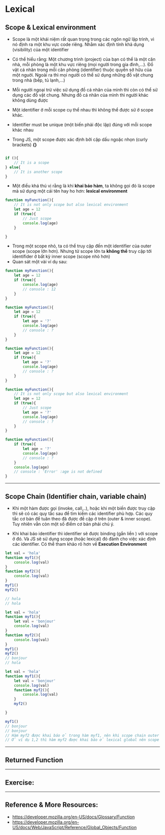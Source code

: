 # Lexical
## Scope & Lexical environment
- Scope là một khái niệm rất quan trọng trong các ngôn ngữ lập trình, vì nó định ra một khu vực code riêng. Nhằm xác định tính khả dụng (visibility) của một identifier

- Có thể hiểu rằng: Một chương trình (project) của bạn có thể là một căn nhà, mỗi phòng là một khu vực riêng (mọi người trong gia đình,...). Đồ vật cá nhân trong mỗi căn phòng (identifier) thuộc quyền sở hữu của một nguời. Ngoài ra thì mọi người có thể sử dụng những đồ vật chung trong nhà (bếp, tủ lạnh,...)

- Mỗi người ngoại trừ việc sử dụng đồ cá nhân của mình thì còn có thể sử dụng các đồ vật chung. Nhưng đồ cá nhân của mình thì người khác không dùng được

- Một identifier ở mỗi scope cụ thể nhau thì không thể được sử ở scope khác. 

- Identifier must be unique (một biến phải độc lập) đúng với mỗi scope khác nhau

- Trong JS, một scope được xác định bởi cặp dấu ngoặc nhọn (curly brackets) **{}**
```js

if (){
    // It is a scope
} else{
    // It is another scope
}

```

- Một điều khá thú vị rằng là khi **khai báo hàm**, ta không gọi đó là scope mà sử dụng một cái tên hay ho hơn: **lexical environment** 
```js
function myFunction(){
    // It is not only scope but also lexical environment
    let age = 12
    if (true){
        // Just scope
        console.log(age)
    }

}
```
- Trong một scope nhỏ, ta có thể truy cập đến một identifier của outer scope (scope lớn hơn). Nhưng từ scope lớn ta **không thể** truy cập tới identifider ở bất kỳ inner scope (scope nhỏ hơn)
- Quan sát một vài ví dụ sau:

```js
function myFunction(){
    let age = 12
    if (true){
        console.log(age)
        // console : 12
    }
}
```

```js
function myFunction(){
    let age = 12
    if (true){
        let age = '?'
        console.log(age)
        // console : ?
    }
}
```

```js
function myFunction(){
    let age = 12
    if (true){
        let age = '?'
        console.log(age)
        // console : ?
    }
}
```

```js
function myFunction(){
    // It is not only scope but also lexical environment
    let age = 12
    if (true){
        // Just scope
        let age = '?'
        console.log(age)
        // console : ?
    }
}
```


```js
function myFunction(){
    if (true){
        let age = '?'
        console.log(age)
        // console : ?
    }
    console.log(age)
    // console : 'Error' :age is not defined
}
```

---

## Scope Chain (Identifier chain, variable chain)
- Khi một hàm được gọi (invoke, call,..), hoặc khi một biến được truy cập thì sẽ có các quy tắc sau để tìm kiếm các identifier phù hợp. Các quy tắc cơ bản để tuân theo đã được đề cập ở trên (outer & inner scope). Tuy nhiên vẫn còn một số điểm cơ bản phải chú ý.

- Khi khai báo identifier thì identifier sẽ được binding (gắn liền ) với scope ở đó. Và JS sẽ sử dụng scope (hoặc lexical) đó đành cho việc xác định các identifier. Có thể tham khảo rõ hơn về **Execution Environment**

```js
let val = 'hola'
function myf1(){
    console.log(val)
}
function myf2(){
    console.log(val)
}
myf1()  
myf2() 

// hola
// hola
```

```js
let val = 'hola'
function myf1(){
    let val = 'bonjour'
    console.log(val)
}
function myf2(){
    console.log(val)
}
myf1()  
myf2()  
// bonjour
// hola
```

```js
let val = 'hola'
function myf1(){
    let val = 'bonjour'
    console.log(val)
    function myf2(){
        console.log(val)
    }
    myf2() 

}

myf1()  
// bonjour
// bonjour
// Hàm myf2 được khai báo ở trong hàm myf1, nên khi scope chain outer là myf1 mà không phải global, nên JS sẽ truy xuất ở outer lexical myf1 trước global
// Ở ví dụ 1,2 thì hàm myf2 được khai báo ở lexical global nên scope chain sẽ truy xuất ở global, mặc dù hàm myf2 được gọi trong hàm myf1 
```
---

## Returned Function
---

## Exercise:


---

## Reference & More Resources: 
* https://developer.mozilla.org/en-US/docs/Glossary/Function
* https://developer.mozilla.org/en-US/docs/Web/JavaScript/Reference/Global_Objects/Function
